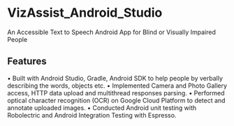 # VizAssist_Android_Studio
An Accessible Text to Speech Android App for Blind or Visually Impaired People   

## Features
•	Built with Android Studio, Gradle, Android SDK to help people by verbally describing the words, objects etc.
•	Implemented Camera and Photo Gallery access, HTTP data upload and multithread responses parsing.
•	Performed optical character recognition (OCR) on Google Cloud Platform to detect and annotate uploaded images. 
•	Conducted Android unit testing with Robolectric and Android Integration Testing with Espresso. 
